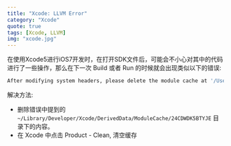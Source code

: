 ```yaml
---
title: "Xcode: LLVM Error"
category: "Xcode"
quote: true
tags: [Xcode, LLVM]
img: "xcode.jpg"
---
```

在使用Xcode5进行iOS7开发时，在打开SDK文件后，可能会不小心对其中的代码进行了一些操作，那么在下一次 Build 或者 Run 的时候就会出现类似以下的错误:
 
```sh
After modifying system headers, please delete the module cache at '/Users/one/Library/Developer/Xcode/DerivedData/ModuleCache/24CDWDK5BTYJE'
```

解决方法:

- 删除错误中提到的 `~/Library/Developer/Xcode/DerivedData/ModuleCache/24CDWDK5BTYJE` 目录下的内容。
- 在 Xcode 中点击 Product - Clean, 清空缓存